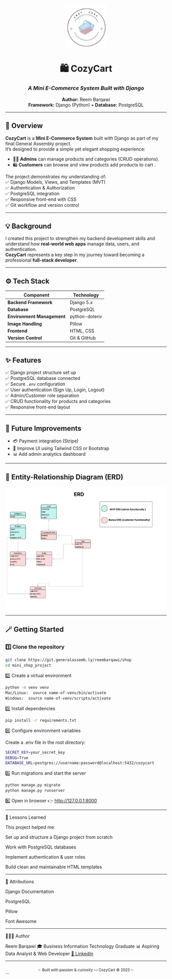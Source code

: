 <div align="center">
  <img src="docs/cozycart_logo.png" alt="CozyCart Logo" width="130"/>

  # 🛍️ **CozyCart**
  ### *A Mini E-Commerce System Built with Django*
  **Author:** Reem Barqawi  
  **Framework:** Django (Python) • **Database:** PostgreSQL  
</div>

---

## 📖 Overview

**CozyCart** is a **Mini E-Commerce System** built with Django as part of my final General Assembly project.  
It’s designed to provide a simple yet elegant shopping experience:

- 🧑‍💼 **Admins** can manage products and categories (CRUD operations).  
- 🛍️ **Customers** can browse and view products add products to cart .  

The project demonstrates my understanding of:  
✅ Django Models, Views, and Templates (MVT)  
✅ Authentication & Authorization  
✅ PostgreSQL integration  
✅ Responsive front-end with CSS  
✅ Git workflow and version control  

---

## 💡 Background

I created this project to strengthen my backend development skills and understand how **real-world web apps** manage data, users, and authentication.  
**CozyCart** represents a key step in my journey toward becoming a professional **full-stack developer**.

---

## ⚙️ Tech Stack

| Component | Technology |
|------------|-------------|
| **Backend Framework** | Django 5.x |
| **Database** | PostgreSQL |
| **Environment Management** | python-dotenv |
| **Image Handling** | Pillow |
| **Frontend** | HTML, CSS |
| **Version Control** | Git & GitHub |

---

## ✨ Features

✅ Django project structure set up  
✅ PostgreSQL database connected  
✅ Secure `.env` configuration  
✅ User authentication (Sign Up, Login, Logout)  
✅ Admin/Customer role separation  
✅ CRUD functionality for products and categories  
✅ Responsive front-end layout  

---

## 🚀 Future Improvements

- 💳 Payment integration (Stripe)    
- 🎨 Improve UI using Tailwind CSS or Bootstrap  
- 📊 Add admin analytics dashboard  

---

## 🧱 Entity-Relationship Diagram (ERD)

![ERD Diagram](docs/erd.png)

---


## 🪄 Getting Started

### 1️⃣ Clone the repository  
```bash
git clone https://git.generalassemb.ly/reembarqawi/shop
cd mini_shop_project
```

2️⃣ Create a virtual environment

```bash
python -m venv venv
Mac/Linux:  source name-of-venv/bin/activate
Windows:  source name-of-venv/scripts/activate
```

3️⃣ Install dependencies

```bash
pip install -r requirements.txt
```

4️⃣ Configure environment variables

Create a .env file in the root directory:

```bash
SECRET_KEY=your_secret_key
DEBUG=True
DATABASE_URL=postgres://username:password@localhost:5432/cozycart
```

5️⃣ Run migrations and start the server

```bash
python manage.py migrate
python manage.py runserver
```

6️⃣ Open in browser
👉 http://127.0.0.1:8000

---

🌟 Lessons Learned

This project helped me:

Set up and structure a Django project from scratch

Work with PostgreSQL databases

Implement authentication & user roles

Build clean and maintainable HTML templates

---

🧩 Attributions

Django Documentation

PostgreSQL

Pillow

Font Awesome

---

👩🏻‍💻 Author

Reem Barqawi
🎓 Business Information Technology Graduate
📊 Aspiring Data Analyst & Web Developer
[🔗 LinkedIn](https://www.linkedin.com/in/reem-barqawi200)

---
<div align="center"> <sub>✨ Built with passion & curiosity — CozyCart © 2025 ✨</sub> </div> ```